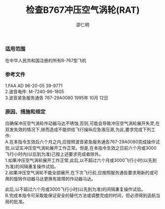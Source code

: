 ﻿---
amendno: 39-1745  
cadno: CAD1996-B767-06  
title: 检查B767冲压空气涡轮(RAT)  
publishdate: 1996-10-28  
effdate: 1996-11-04  
acmodels: ["B767"]  
tags: []  
engs: []  
pns: []  
mfrs: ["BOEING"]  
admins: 华北管理局  
author: 邵仁明  
---
  
### 适用范围  
在中华人民共和国注册的所有B-767型飞机  
  
<!--more-->  
### 参考文件  
  1.FAA AD 96-20-05 39-9771  
  2.波音电传: M-7240-96-1805  
  3.波音紧急服务通告 767-29A0080 1995年 10月 12日  
  
### 原因、措施和规定  

  应确保冲压空气涡轮作动器马达不锈蚀,否则,可能会导致冲压空气涡轮展开失灵,在双发失效的情况下,继而造成不能供给飞行操纵应急液压源,为此,要求完成下列工作:  
  A.在本指令生效后六个月之内,应按照波音紧急服务通告767-29A0080完成操作试验,以证实冲压空气涡轮展开工作正常。但是,在本指令生效之日前六个月或3000飞行小时内(以后到为准)己按上述要求完成者除外。  
1.如果冲压空气涡轮展开工作正常,此后,以不超过六个月或3000飞行小时(以先到为准)的间隔重复操作试验。  
  2.如果冲压空气涡轮不能全部展开,在下次飞行前,应按照服务通告要求用新的或可用的旋转作动器马达更换有故障的作动器马达。  
  
此后,以不超过六个月或3000飞行小时(以先到为准)的间隔重复操作试验。  
  B.完成本指令可采取能保证安全的替代方法或调整完成的时间，但必须得到适航当局的批准。  
